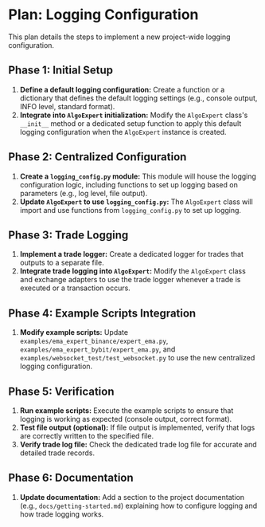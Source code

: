 # Plan: Logging Configuration

This plan details the steps to implement a new project-wide logging configuration.

## Phase 1: Initial Setup
1. **Define a default logging configuration:** Create a function or a dictionary that defines the default logging settings (e.g., console output, INFO level, standard format).
2. **Integrate into `AlgoExpert` initialization:** Modify the `AlgoExpert` class's `__init__` method or a dedicated setup function to apply this default logging configuration when the `AlgoExpert` instance is created.

## Phase 2: Centralized Configuration
1. **Create a `logging_config.py` module:** This module will house the logging configuration logic, including functions to set up logging based on parameters (e.g., log level, file output).
2. **Update `AlgoExpert` to use `logging_config.py`:** The `AlgoExpert` class will import and use functions from `logging_config.py` to set up logging.

## Phase 3: Trade Logging
1. **Implement a trade logger:** Create a dedicated logger for trades that outputs to a separate file.
2. **Integrate trade logging into `AlgoExpert`:** Modify the `AlgoExpert` class and exchange adapters to use the trade logger whenever a trade is executed or a transaction occurs.

## Phase 4: Example Scripts Integration
1. **Modify example scripts:** Update `examples/ema_expert_binance/expert_ema.py`, `examples/ema_expert_bybit/expert_ema.py`, and `examples/websocket_test/test_websocket.py` to use the new centralized logging configuration.

## Phase 5: Verification
1. **Run example scripts:** Execute the example scripts to ensure that logging is working as expected (console output, correct format).
2. **Test file output (optional):** If file output is implemented, verify that logs are correctly written to the specified file.
3. **Verify trade log file:** Check the dedicated trade log file for accurate and detailed trade records.

## Phase 6: Documentation
1. **Update documentation:** Add a section to the project documentation (e.g., `docs/getting-started.md`) explaining how to configure logging and how trade logging works.